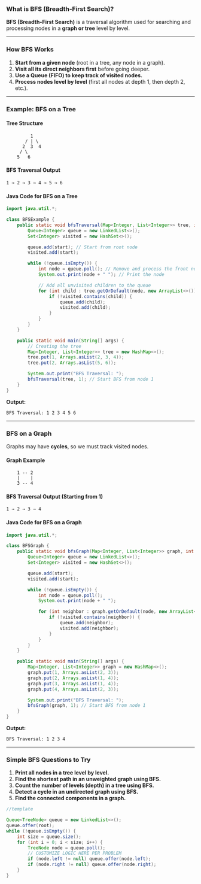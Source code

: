 ### **What is BFS (Breadth-First Search)?**  
**BFS (Breadth-First Search)** is a traversal algorithm used for searching and processing nodes in a **graph or tree** level by level.

---

### **How BFS Works**
1. **Start from a given node** (root in a tree, any node in a graph).  
2. **Visit all its direct neighbors first** before going deeper.  
3. **Use a Queue (FIFO) to keep track of visited nodes.**  
4. **Process nodes level by level** (first all nodes at depth 1, then depth 2, etc.).

---

### **Example: BFS on a Tree**
#### **Tree Structure**
```
         1
       / | \
      2  3  4
     / \
    5   6
```
#### **BFS Traversal Output**
```
1 → 2 → 3 → 4 → 5 → 6
```

#### **Java Code for BFS on a Tree**
```java
import java.util.*;

class BFSExample {
    public static void bfsTraversal(Map<Integer, List<Integer>> tree, int start) {
        Queue<Integer> queue = new LinkedList<>();
        Set<Integer> visited = new HashSet<>();

        queue.add(start); // Start from root node
        visited.add(start);

        while (!queue.isEmpty()) {
            int node = queue.poll(); // Remove and process the front node
            System.out.print(node + " "); // Print the node

            // Add all unvisited children to the queue
            for (int child : tree.getOrDefault(node, new ArrayList<>())) {
                if (!visited.contains(child)) {
                    queue.add(child);
                    visited.add(child);
                }
            }
        }
    }

    public static void main(String[] args) {
        // Creating the tree
        Map<Integer, List<Integer>> tree = new HashMap<>();
        tree.put(1, Arrays.asList(2, 3, 4));
        tree.put(2, Arrays.asList(5, 6));

        System.out.print("BFS Traversal: ");
        bfsTraversal(tree, 1); // Start BFS from node 1
    }
}
```
**Output:**
```
BFS Traversal: 1 2 3 4 5 6
```

---

### **BFS on a Graph**
Graphs may have **cycles**, so we must track visited nodes.

#### **Graph Example**
```
    1 -- 2
    |    |
    3 -- 4
```
#### **BFS Traversal Output (Starting from 1)**
```
1 → 2 → 3 → 4
```

#### **Java Code for BFS on a Graph**
```java
import java.util.*;

class BFSGraph {
    public static void bfsGraph(Map<Integer, List<Integer>> graph, int start) {
        Queue<Integer> queue = new LinkedList<>();
        Set<Integer> visited = new HashSet<>();

        queue.add(start);
        visited.add(start);

        while (!queue.isEmpty()) {
            int node = queue.poll();
            System.out.print(node + " ");

            for (int neighbor : graph.getOrDefault(node, new ArrayList<>())) {
                if (!visited.contains(neighbor)) {
                    queue.add(neighbor);
                    visited.add(neighbor);
                }
            }
        }
    }

    public static void main(String[] args) {
        Map<Integer, List<Integer>> graph = new HashMap<>();
        graph.put(1, Arrays.asList(2, 3));
        graph.put(2, Arrays.asList(1, 4));
        graph.put(3, Arrays.asList(1, 4));
        graph.put(4, Arrays.asList(2, 3));

        System.out.print("BFS Traversal: ");
        bfsGraph(graph, 1); // Start BFS from node 1
    }
}
```
**Output:**
```
BFS Traversal: 1 2 3 4
```

---

### **Simple BFS Questions to Try**
1. **Print all nodes in a tree level by level.**
2. **Find the shortest path in an unweighted graph using BFS.**
3. **Count the number of levels (depth) in a tree using BFS.**
4. **Detect a cycle in an undirected graph using BFS.**
5. **Find the connected components in a graph.**


```java
//template

Queue<TreeNode> queue = new LinkedList<>();
queue.offer(root);
while (!queue.isEmpty()) {
    int size = queue.size();
    for (int i = 0; i < size; i++) {
        TreeNode node = queue.poll();
        // CUSTOMIZE LOGIC HERE PER PROBLEM
        if (node.left != null) queue.offer(node.left);
        if (node.right != null) queue.offer(node.right);
    }
}
```
